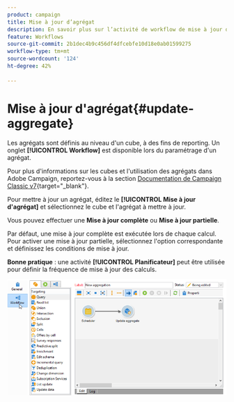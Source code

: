 ```yaml
---
product: campaign
title: Mise à jour d’agrégat
description: En savoir plus sur l’activité de workflow de mise à jour d’agrégat
feature: Workflows
source-git-commit: 2b1dec4b9c456df4dfcebfe10d18e0ab01599275
workflow-type: tm+mt
source-wordcount: '124'
ht-degree: 42%

---
```


# Mise à jour d&#39;agrégat{#update-aggregate}

Les agrégats sont définis au niveau d&#39;un cube, à des fins de reporting. Un onglet **[!UICONTROL Workflow]** est disponible lors du paramétrage d&#39;un agrégat.

Pour plus d&#39;informations sur les cubes et l&#39;utilisation des agrégats dans Adobe Campaign, reportez-vous à la section [Documentation de Campaign Classic v7](https://experienceleague.adobe.com/docs/campaign-classic/using/reporting/designing-reports-with-cubes/about-cubes.html?lang=fr){target=&quot;_blank&quot;}.


Pour mettre à jour un agrégat, éditez le **[!UICONTROL Mise à jour d&#39;agrégat]** et sélectionnez le cube et l&#39;agrégat à mettre à jour.

Vous pouvez effectuer une **Mise à jour complète** ou **Mise à jour partielle**.

Par défaut, une mise à jour complète est exécutée lors de chaque calcul. Pour activer une mise à jour partielle, sélectionnez l&#39;option correspondante et définissez les conditions de mise à jour.

**Bonne pratique** : une activité **[!UICONTROL Planificateur]** peut être utilisée pour définir la fréquence de mise à jour des calculs.

![](assets/scheduler-and-cube-aggregate.png)
